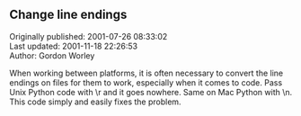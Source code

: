 ## Change line endings  
Originally published: 2001-07-26 08:33:02  
Last updated: 2001-11-18 22:26:53  
Author: Gordon Worley  
  
When working between platforms, it is often necessary to convert the line endings on files for them to work, especially when it comes to code.  Pass Unix Python code with \r and it goes nowhere.  Same on Mac Python with \n.  This code simply and easily fixes the problem.